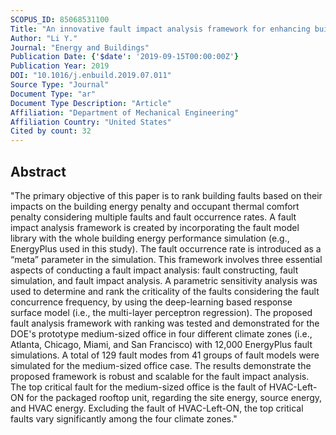 ```yaml
---
SCOPUS_ID: 85068531100
Title: "An innovative fault impact analysis framework for enhancing building operations"
Author: "Li Y."
Journal: "Energy and Buildings"
Publication Date: {'$date': '2019-09-15T00:00:00Z'}
Publication Year: 2019
DOI: "10.1016/j.enbuild.2019.07.011"
Source Type: "Journal"
Document Type: "ar"
Document Type Description: "Article"
Affiliation: "Department of Mechanical Engineering"
Affiliation Country: "United States"
Cited by count: 32
---
```


## Abstract
"The primary objective of this paper is to rank building faults based on their impacts on the building energy penalty and occupant thermal comfort penalty considering multiple faults and fault occurrence rates. A fault impact analysis framework is created by incorporating the fault model library with the whole building energy performance simulation (e.g., EnergyPlus used in this study). The fault occurrence rate is introduced as a “meta” parameter in the simulation. This framework involves three essential aspects of conducting a fault impact analysis: fault constructing, fault simulation, and fault impact analysis. A parametric sensitivity analysis was used to determine and rank the criticality of the faults considering the fault concurrence frequency, by using the deep-learning based response surface model (i.e., the multi-layer perceptron regression). The proposed fault analysis framework with ranking was tested and demonstrated for the DOE's prototype medium-sized office in four different climate zones (i.e., Atlanta, Chicago, Miami, and San Francisco) with 12,000 EnergyPlus fault simulations. A total of 129 fault modes from 41 groups of fault models were simulated for the medium-sized office case. The results demonstrate the proposed framework is robust and scalable for the fault impact analysis. The top critical fault for the medium-sized office is the fault of HVAC-Left-ON for the packaged rooftop unit, regarding the site energy, source energy, and HVAC energy. Excluding the fault of HVAC-Left-ON, the top critical faults vary significantly among the four climate zones."

